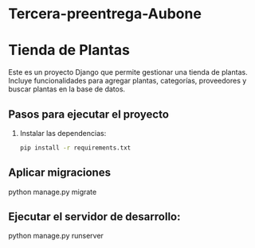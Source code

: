 # Tercera-preentrega-Aubone

# Tienda de Plantas

Este es un proyecto Django que permite gestionar una tienda de plantas. Incluye funcionalidades para agregar plantas, categorías, proveedores y buscar plantas en la base de datos.

## Pasos para ejecutar el proyecto

1. Instalar las dependencias:
   ```bash
   pip install -r requirements.txt
## Aplicar migraciones
python manage.py migrate
## Ejecutar el servidor de desarrollo:
python manage.py runserver

